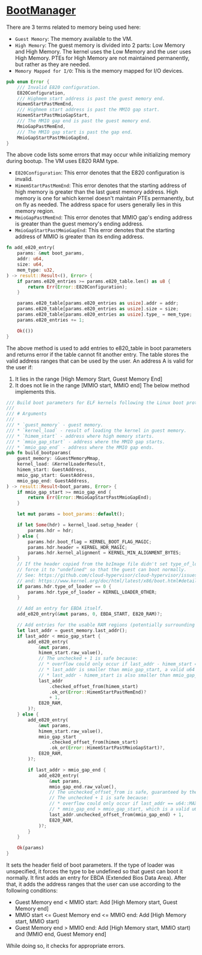 # [BootManager](../src/vmm/src/boot.rs)

There are 3 terms related to memory being used here:
* `Guest Memory`: The memory available to the VM.
* `High Memory`: The guest memory is divided into 2 parts: Low Memory and High Memory. The kernel uses the Low Memory and the user uses High Memory. PTEs for High Memory are not maintained permanently, but rather as they are needed.
* `Memory Mapped for I/O`: This is the memory mapped for I/O devices.

```rs
pub enum Error {
    /// Invalid E820 configuration.
    E820Configuration,
    /// Highmem start address is past the guest memory end.
    HimemStartPastMemEnd,
    /// Highmem start address is past the MMIO gap start.
    HimemStartPastMmioGapStart,
    /// The MMIO gap end is past the guest memory end.
    MmioGapPastMemEnd,
    /// The MMIO gap start is past the gap end.
    MmioGapStartPastMmioGapEnd,
}
```

The above code lists some errors that may occur while initializing memory during bootup. The VM uses E820 RAM type. 
* `E820Configuration`: This error denotes that the E820 configuration is invalid.
* `HimemStartPastMemEnd`: This error denotes that the starting address of high memory is greater than the last guest memory address. High memory is one for which kernel doesn't maintain PTEs permanently, but on fly as needed. The address space for users generally lies in this memory region.
* `MmioGapPastMemEnd`: This error denotes that MMIO gap's ending address is greater than the guest memory's ending address.
* `MmioGapStartPastMmioGapEnd`: This error denotes that the starting address of MMIO is greater than its ending address.

```rs
fn add_e820_entry(
    params: &mut boot_params,
    addr: u64,
    size: u64,
    mem_type: u32,
) -> result::Result<(), Error> {
    if params.e820_entries >= params.e820_table.len() as u8 {
        return Err(Error::E820Configuration);
    }

    params.e820_table[params.e820_entries as usize].addr = addr;
    params.e820_table[params.e820_entries as usize].size = size;
    params.e820_table[params.e820_entries as usize].type_ = mem_type;
    params.e820_entries += 1;

    Ok(())
}
```

The above method is used to add entries to e820_table in boot parameters and returns error if the table cannot fit another entry. The table stores the valid address ranges that can be used by the user. An address A is valid for the user if:
1) It lies in the range [High Memory Start, Guest Memory End]
2) It does not lie in the range [MMIO start, MMIO end]
The below method implements this.

```rs
/// Build boot parameters for ELF kernels following the Linux boot protocol.
///
/// # Arguments
///
/// * `guest_memory` - guest memory.
/// * `kernel_load` - result of loading the kernel in guest memory.
/// * `himem_start` - address where high memory starts.
/// * `mmio_gap_start` - address where the MMIO gap starts.
/// * `mmio_gap_end` - address where the MMIO gap ends.
pub fn build_bootparams(
    guest_memory: &GuestMemoryMmap,
    kernel_load: &KernelLoaderResult,
    himem_start: GuestAddress,
    mmio_gap_start: GuestAddress,
    mmio_gap_end: GuestAddress,
) -> result::Result<boot_params, Error> {
    if mmio_gap_start >= mmio_gap_end {
        return Err(Error::MmioGapStartPastMmioGapEnd);
    }

    let mut params = boot_params::default();

    if let Some(hdr) = kernel_load.setup_header {
        params.hdr = hdr;
    } else {
        params.hdr.boot_flag = KERNEL_BOOT_FLAG_MAGIC;
        params.hdr.header = KERNEL_HDR_MAGIC;
        params.hdr.kernel_alignment = KERNEL_MIN_ALIGNMENT_BYTES;
    }
    // If the header copied from the bzImage file didn't set type_of_loader,
    // force it to "undefined" so that the guest can boot normally.
    // See: https://github.com/cloud-hypervisor/cloud-hypervisor/issues/918
    // and: https://www.kernel.org/doc/html/latest/x86/boot.html#details-of-header-fields
    if params.hdr.type_of_loader == 0 {
        params.hdr.type_of_loader = KERNEL_LOADER_OTHER;
    }

    // Add an entry for EBDA itself.
    add_e820_entry(&mut params, 0, EBDA_START, E820_RAM)?;

    // Add entries for the usable RAM regions (potentially surrounding the MMIO gap).
    let last_addr = guest_memory.last_addr();
    if last_addr < mmio_gap_start {
        add_e820_entry(
            &mut params,
            himem_start.raw_value(),
            // The unchecked + 1 is safe because:
            // * overflow could only occur if last_addr - himem_start == u64::MAX
            // * last_addr is smaller than mmio_gap_start, a valid u64 value
            // * last_addr - himem_start is also smaller than mmio_gap_start
            last_addr
                .checked_offset_from(himem_start)
                .ok_or(Error::HimemStartPastMemEnd)?
                + 1,
            E820_RAM,
        )?;
    } else {
        add_e820_entry(
            &mut params,
            himem_start.raw_value(),
            mmio_gap_start
                .checked_offset_from(himem_start)
                .ok_or(Error::HimemStartPastMmioGapStart)?,
            E820_RAM,
        )?;

        if last_addr > mmio_gap_end {
            add_e820_entry(
                &mut params,
                mmio_gap_end.raw_value(),
                // The unchecked_offset_from is safe, guaranteed by the `if` condition above.
                // The unchecked + 1 is safe because:
                // * overflow could only occur if last_addr == u64::MAX and mmio_gap_end == 0
                // * mmio_gap_end > mmio_gap_start, which is a valid u64 => mmio_gap_end > 0
                last_addr.unchecked_offset_from(mmio_gap_end) + 1,
                E820_RAM,
            )?;
        }
    }

    Ok(params)
}
```

It sets the header field of boot parameters. If the type of loader was unspecified, it forces the type to be undefined so that guest can boot it normally. It first adds an entry for EBDA (Extended Bios Data Area). After that, it adds the address ranges that the user can use according to the following conditions:
* Guest Memory end < MMIO start: Add [High Memory start, Guest Memory end]
* MMIO start <= Guest Memory end <= MMIO end: Add [High Memory start, MMIO start)
* Guest Memory end > MMIO end: Add [High Memory start, MMIO start) and (MMIO end, Guest Memory end]

While doing so, it checks for appropriate errors.
